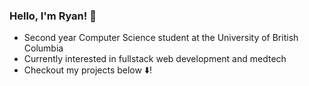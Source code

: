 ### Hello, I'm Ryan! 👋

- Second year Computer Science student at the University of British Columbia
- Currently interested in fullstack web development and medtech
- Checkout my projects below ⬇️!



